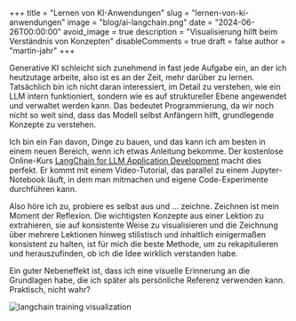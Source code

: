 +++
title = "Lernen von KI-Anwendungen"
slug = "lernen-von-ki-anwendungen"
image = "blog/ai-langchain.png"
date = "2024-06-26T00:00:00"
avoid_image = true
description = "Visualisierung hilft beim Verständnis von Konzepten"
disableComments = true
draft = false
author = "martin-jahr"
+++

Generative KI schleicht sich zunehmend in fast jede Aufgabe ein, an der ich heutzutage arbeite, also ist es an der Zeit, mehr darüber zu lernen. Tatsächlich bin ich nicht daran interessiert, im Detail zu verstehen, wie ein LLM intern funktioniert, sondern wie es auf struktureller Ebene angewendet und verwaltet werden kann. Das bedeutet Programmierung, da wir noch nicht so weit sind, dass das Modell selbst Anfängern hilft, grundlegende Konzepte zu verstehen.

Ich bin ein Fan davon, Dinge zu bauen, und das kann ich am besten in einem neuen Bereich, wenn ich etwas Anleitung bekomme. Der kostenlose Online-Kurs [LangChain for LLM Application Development](https://learn.deeplearning.ai/courses/langchain/lesson/1/introduction) macht dies perfekt. Er kommt mit einem Video-Tutorial, das parallel zu einem Jupyter-Notebook läuft, in dem man mitmachen und eigene Code-Experimente durchführen kann.

Also höre ich zu, probiere es selbst aus und ... zeichne. Zeichnen ist mein Moment der Reflexion. Die wichtigsten Konzepte aus einer Lektion zu extrahieren, sie auf konsistente Weise zu visualisieren und die Zeichnung über mehrere Lektionen hinweg stilistisch und inhaltlich einigermaßen konsistent zu halten, ist für mich die beste Methode, um zu rekapitulieren und herauszufinden, ob ich die Idee wirklich verstanden habe.

Ein guter Nebeneffekt ist, dass ich eine visuelle Erinnerung an die Grundlagen habe, die ich später als persönliche Referenz verwenden kann. Praktisch, nicht wahr?

![langchain training visualization](https://res.cloudinary.com/dzw4emsdt/image/upload/v1719514576/selfscrum/ai-langchain_yddytv.png)